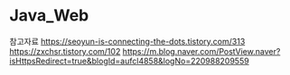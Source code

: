 # Java_Web

참고자료
https://seoyun-is-connecting-the-dots.tistory.com/313
https://zxchsr.tistory.com/102
https://m.blog.naver.com/PostView.naver?isHttpsRedirect=true&blogId=aufcl4858&logNo=220988209559
